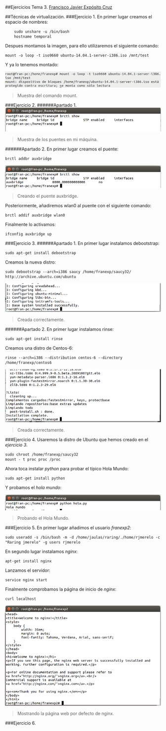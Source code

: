 ##Ejercicios Tema 3. [Francisco Javier Expósito Cruz](http://github.com/franexposito)

##Técnicas de virtualización.
###Ejercicio 1.
En primer lugar creamos el espacio de nombres:

		sudo unshare -u /bin/bash  
		hostname temporal

Despues montamos la imagen, para ello utilizaremos el siguiente comando:

	mount -o loop -t iso9660 ubuntu-14.04.1-server-i386.iso /mnt/test  

Y ya lo tenemos montado:

![t31a](imagenes/t31a.png)
> Muestra del comando mount.  

###Ejercicio 2.
######Apartado 1.
![t32a](imagenes/t3e2_a.png)  
>Muestra de los puentes en mi máquina.  

######Apartado 2.
En primer lugar creamos el puente:

	brctl addbr auxbridge  

![t32b](imagenes/t3e2_b.png)
> Creando el puente auxbridge.  

Posteriormente, añadiremos wlan0 al puente con el siguiente comando:  

	brctl addif auxbridge wlan0  

Finalmente lo activamos:  

	ifconfig auxbridge up  

###Ejercicio 3.
######Apartado 1.
En primer lugar instalamos debootstrap:  

	sudo apt-get install debootstrap  

Creamos la nueva distro:  

	sudo debootstrap --arch=i386 saucy /home/franexp/saucy32/ http://archive.ubuntu.com/ubuntu  

![t33a](imagenes/t3e3_a.png)
>Creada correctamente.  

######Apartado 2.
En primer lugar instalamos rinse:

	sudo apt-get install rinse  

Creamos una distro de Centos-6:  

	rinse --arch=i386 --distribution centos-6 --directory /home/franexp/centos6  

![t33b](imagenes/t3e3_b.png)  
>Creada correctamente.

###Ejercicio 4.
Usaremos la distro de Ubuntu que hemos creado en el *ejercicio 3*.

	sudo chroot /home/franexp/saucy32  
	mount - t proc proc /proc  

Ahora toca instalar *python* para probar el típico Hola Mundo:  

	sudo apt-get install python  

Y probamos el *hola mundo*:  

![t34a](imagenes/t3e4_a.png)  
>Probando el Hola Mundo.  


###Ejercicio 5.
En primer lugar añadimos el usuario *franexp2*:

	sudo useradd -s /bin/bash -m -d /home/jaulas/raring/./home/rjmerelo -c "Raring jmerelo" -g users rjmerelo  

En segundo lugar instalamos *nginx*:

	apt-get install nginx  

Lanzamos el servidor:  

	service nginx start  

Finalmente comprobamos la página de inicio de *nginx*:  

	curl localhost  

![t35a](imagenes/t3e5_a.png)  
>Mostrando la página web por defecto de nginx.


###Ejercicio 6.
